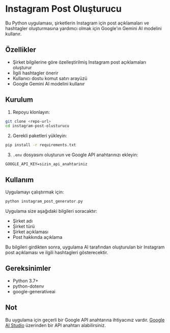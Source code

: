# Instagram Post Oluşturucu

Bu Python uygulaması, şirketlerin Instagram için post açıklamaları ve hashtagler oluşturmasına yardımcı olmak için Google'ın Gemini AI modelini kullanır.

## Özellikler

- Şirket bilgilerine göre özelleştirilmiş Instagram post açıklamaları oluşturur
- İlgili hashtagler önerir
- Kullanıcı dostu komut satırı arayüzü
- Google Gemini AI modelini kullanır

## Kurulum

1. Repoyu klonlayın:
```bash
git clone <repo-url>
cd instagram-post-olusturucu
```

2. Gerekli paketleri yükleyin:
```bash
pip install -r requirements.txt
```

3. `.env` dosyasını oluşturun ve Google API anahtarınızı ekleyin:
```
GOOGLE_API_KEY=sizin_api_anahtariniz
```

## Kullanım

Uygulamayı çalıştırmak için:

```bash
python instagram_post_generator.py
```

Uygulama size aşağıdaki bilgileri soracaktır:
- Şirket adı
- Şirket türü
- Şirket açıklaması
- Post hakkında açıklama

Bu bilgileri girdikten sonra, uygulama AI tarafından oluşturulan bir Instagram post açıklaması ve ilgili hashtagleri gösterecektir.

## Gereksinimler

- Python 3.7+
- python-dotenv
- google-generativeai

## Not

Bu uygulama için geçerli bir Google API anahtarına ihtiyacınız vardır. [Google AI Studio](https://makersuite.google.com/app/apikey) üzerinden bir API anahtarı alabilirsiniz. 